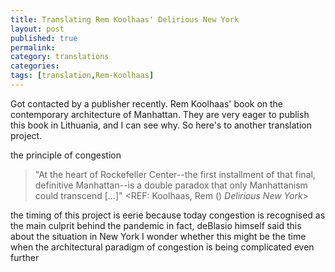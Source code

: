 ```yaml
---
title: Translating Rem Koolhaas' Delirious New York 
layout: post
published: true
permalink:
category: translations 
categories:
tags: [translation,Rem-Koolhaas]
---
```


Got contacted by a publisher recently. Rem Koolhaas' book on the contemporary architecture of Manhattan. They are very eager to publish this book in Lithuania, and I can see why. So here's to another translation project.
  
the principle of congestion

> "At the heart of Rockefeller Center--the first installment of that final, definitive Manhattan--is a double paradox that only Manhattanism could transcend [...]" <REF: Koolhaas, Rem () *Delirious New York*>

the timing of this project is eerie because
today congestion is recognised as the main culprit behind the pandemic
in fact, deBlasio himself said this about the situation in New York
I wonder whether this might be the time when the architectural paradigm of congestion is being complicated even further


